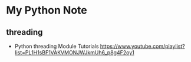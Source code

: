 # My Python Note

## threading

* Python threading Module Tutorials <https://www.youtube.com/playlist?list=PL1H1sBF1VAKVMONJWJkmUh6_p8g4F2oy1>

